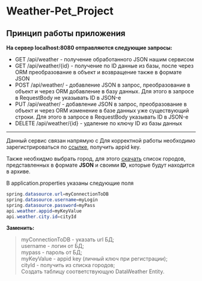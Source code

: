 # Weather-Pet_Project
## Принцип работы приложения

__На сервер localhost:8080 отправляются следующие запросы:__
- GET /api/weather - получение обработанного JSON нашим сервисом
- GET /api/weather/{id} - получение по ID данные из базы, после через ORM преобразование в объект и возвращение также в формате JSON
- POST /api/weather/ - добавление JSON в запрос, преобразование в объект и через ORM добавление в базу данных. Для этого в запросе в RequestBody не указывать ID в JSON-е
- PUT /api/weather/ - добавление JSON в запрос, преобразование в объект и через ORM изменение в базе данных уже существующий строки. Для этого в запросе в RequestBody
указывать ID в JSON-е
- DELETE /api/weather/{id} - удаление по ключу ID из базы данных
____


Данный сервис связан напрямую с 
Для корректной работы необходимо зарегистрироваться по [ссылке](https://openweathermap.org), получить appid key.

Также необхидмо выбрать город, для этого [скачать](http://bulk.openweathermap.org/sample/) список городов, представленных в формате **JSON** и своими **ID**, которые будут находится в архиве.

В application.properties указаны следующие поля
```java
spring.datasource.url=myConnectionToDB
spring.datasource.username=myLogin
spring.datasource.password=myPass
api.weather.appid=myKeyValue
api.weather.city.id=cityId
```
__Заменить:__<br>
>myConnectionToDB - указать url БД;<br>
>username - логин от БД;<br>
>mypass - пароль от БД;<br>
>myKeyValue - appid key (личный ключ при регистрации);<br>
>cityId - получить из списка городов;<br>
Создать таблицу соответствующую DataWeather Entity.
